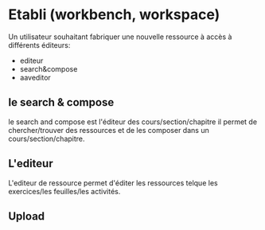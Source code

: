 

# Etabli (workbench, workspace)

Un utilisateur souhaitant fabriquer une nouvelle ressource à accès à différents éditeurs:
- editeur 
- search&compose 
- aaveditor

## le search & compose 

le search and compose est l'éditeur des cours/section/chapitre il permet de chercher/trouver des ressources 
et de les composer dans un cours/section/chapitre.

## L'editeur

L'editeur de ressource permet d'éditer les ressources telque les exercices/les feuilles/les activités.

## Upload 

